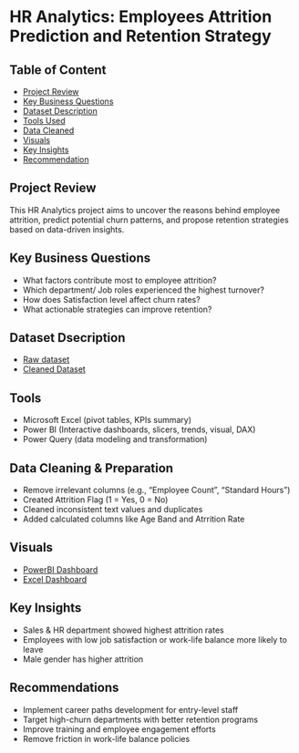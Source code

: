 # HR Analytics: Employees Attrition Prediction and Retention Strategy

## Table of Content

- [Project Review](#project-review)
- [Key Business Questions](#key-business-questions)
- [Dataset Description](#dataset-description)
- [Tools Used](#tools-used)
- [Data Cleaned](#data-cleaned)
- [Visuals](#visuals)
- [Key Insights](#key-insights)
- [Recommendation](#recommendation)

## Project Review
This HR Analytics project aims to uncover the reasons behind employee attrition, predict potential churn patterns, and propose retention strategies based on data-driven insights.

## Key Business Questions
-	What factors contribute most to employee attrition?
-	Which department/ Job roles experienced the highest turnover?
-	How does Satisfaction level affect churn rates?
-	What actionable strategies can improve retention?

## Dataset Dsecription
- <a href=https://github.com/Maggy317/HR-Analytics-Project/blob/main/HR_analytics_datasett.xlsx>Raw dataset</a>
- <a href=https://github.com/Maggy317/HR-Analytics-Project/blob/main/HR_analytics_cleaned_dataset.xlsx>Cleaned Dataset</a>

## Tools
-	Microsoft Excel (pivot tables, KPIs summary)
-	Power BI (Interactive dashboards, slicers, trends, visual, DAX)
-	Power Query (data modeling and transformation)

## Data Cleaning & Preparation
-	Remove irrelevant columns (e.g., “Employee Count”, “Standard Hours”)
-	Created Attrition Flag (1 = Yes, 0 = No)
-	Cleaned inconsistent text values and duplicates
-	Added calculated columns like Age Band and Atrrition Rate

## Visuals
-	<a href=https://github.com/Maggy317/HR-Analytics-Project/blob/main/HR_Analytics_Power%20BI.png>PowerBI Dashboard</a>
-	<a href=https://github.com/Maggy317/HR-Analytics-Project/blob/main/HR_Analytics%20excel.png>Excel Dashboard</a>

## Key Insights
-	Sales & HR department showed highest attrition rates
-	Employees with low job satisfaction or work-life balance more likely to leave
-	Male gender has higher attrition

## Recommendations
-	Implement career paths development for entry-level staff
-	Target high-churn departments with better retention programs
-	Improve training and employee engagement efforts
-	Remove friction in work-life balance policies 


